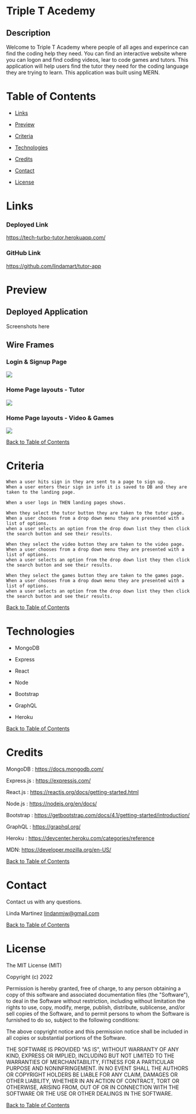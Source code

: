 # Triple T Acedemy

## Description
Welcome to Triple T Academy where people of all ages and experince can find the coding help they need. You can find an interactive website where you can logon and find coding videos, lear to code games and tutors.  This application will help users find the tutor they need for the coding language they are trying to learn.  This application was built using MERN.

# Table of Contents

* [Links](#links)

* [Preview](#preview)

* [Criteria](#criteria)  

* [Technologies](#technologies)

* [Credits](#credits)

* [Contact](#contact)

* [License](#license)



# Links

### Deployed Link
https://tech-turbo-tutor.herokuapp.com/

### GitHub Link
https://github.com/lindamart/tutor-app

# Preview
## Deployed Application
Screenshots here

## Wire Frames
### Login & Signup Page
![](assets/loginSignup.jpg)
### Home Page layouts - Tutor
![](assets/tutorLayout.jpg)
### Home Page layouts - Video & Games
![](assets/videoAndGameLayout.jpg)

[Back to Table of Contents](#table-of-contents)

# Criteria
```
When a user hits sign in they are sent to a page to sign up.
When a user enters their sign in info it is saved to DB and they are taken to the landing page.

When a user logs in THEN landing pages shows.

When they select the tutor button they are taken to the tutor page.
When a user chooses from a drop down menu they are presented with a list of options.
when a user selects an option from the drop down list they then click the search button and see their results.

When they select the video button they are taken to the video page.
When a user chooses from a drop down menu they are presented with a list of options.
when a user selects an option from the drop down list they then click the search button and see their results.

When they select the games button they are taken to the games page.
When a user chooses from a drop down menu they are presented with a list of options.
when a user selects an option from the drop down list they then click the search button and see their results.
```

[Back to Table of Contents](#table-of-contents) 

# Technologies

* MongoDB

* Express

* React

* Node

* Bootstrap

* GraphQL

* Heroku

[Back to Table of Contents](#table-of-contents)

# Credits

MongoDB : https://docs.mongodb.com/

Express.js : https://expressjs.com/

React.js : https://reactjs.org/docs/getting-started.html

Node.js : https://nodejs.org/en/docs/

Bootstrap : https://getbootstrap.com/docs/4.1/getting-started/introduction/

GraphQL : https://graphql.org/

Heroku : https://devcenter.heroku.com/categories/reference

MDN: https://developer.mozilla.org/en-US/

[Back to Table of Contents](#table-of-contents)


<!-- # MVP Details week 1

Pages layed out and designed.

# Group Assignments

 Yah'Mir - API research

 Tracy - Backend Login/Signup

 Linda - Backend Tutor DB

 Luis - Front End Tutor Page
 
 Adriana - Front End Video Page

 Estefany - Front end Login/Signup -->

# Contact
Contact us with any questions.

Linda Martinez lindanmjw@gmail.com

[Back to Table of Contents](#table-of-contents)

# License

The MIT License (MIT)

Copyright (c) 2022 

Permission is hereby granted, free of charge, to any person obtaining a copy of this software and associated documentation files (the "Software"), to deal in the Software without restriction, including without limitation the rights to use, copy, modify, merge, publish, distribute, sublicense, and/or sell copies of the Software, and to permit persons to whom the Software is furnished to do so, subject to the following conditions:

The above copyright notice and this permission notice shall be included in all copies or substantial portions of the Software.

THE SOFTWARE IS PROVIDED "AS IS", WITHOUT WARRANTY OF ANY KIND, EXPRESS OR IMPLIED, INCLUDING BUT NOT LIMITED TO THE WARRANTIES OF MERCHANTABILITY, FITNESS FOR A PARTICULAR PURPOSE AND NONINFRINGEMENT. IN NO EVENT SHALL THE AUTHORS OR COPYRIGHT HOLDERS BE LIABLE FOR ANY CLAIM, DAMAGES OR OTHER LIABILITY, WHETHER IN AN ACTION OF CONTRACT, TORT OR OTHERWISE, ARISING FROM, OUT OF OR IN CONNECTION WITH THE SOFTWARE OR THE USE OR OTHER DEALINGS IN THE SOFTWARE.
  
[Back to Table of Contents](#table-of-contents)
